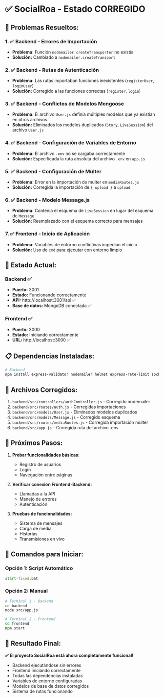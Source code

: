 # ✅ SocialRoa - Estado CORREGIDO

## 🎯 Problemas Resueltos:

### 1. ✅ **Backend - Errores de Importación**
- **Problema:** Función `nodemailer.createTransporter` no existía
- **Solución:** Cambiado a `nodemailer.createTransport`

### 2. ✅ **Backend - Rutas de Autenticación**
- **Problema:** Las rutas importaban funciones inexistentes (`registerUser`, `loginUser`)
- **Solución:** Corregido a las funciones correctas (`register`, `login`)

### 3. ✅ **Backend - Conflictos de Modelos Mongoose**
- **Problema:** El archivo `User.js` definía múltiples modelos que ya existían en otros archivos
- **Solución:** Eliminados los modelos duplicados (`Story`, `LiveSession`) del archivo `User.js`

### 4. ✅ **Backend - Configuración de Variables de Entorno**
- **Problema:** El archivo `.env` no se cargaba correctamente
- **Solución:** Especificada la ruta absoluta del archivo `.env` en `app.js`

### 5. ✅ **Backend - Configuración de Multer**
- **Problema:** Error en la importación de multer en `mediaRoutes.js`
- **Solución:** Corregida la importación de `{ upload }` a `upload`

### 6. ✅ **Backend - Modelo Message.js**
- **Problema:** Contenía el esquema de `LiveSession` en lugar del esquema de `Message`
- **Solución:** Reemplazado con el esquema correcto para mensajes

### 7. ✅ **Frontend - Inicio de Aplicación**
- **Problema:** Variables de entorno conflictivas impedían el inicio
- **Solución:** Uso de `cmd` para ejecutar con entorno limpio

## 🚀 Estado Actual:

### Backend ✅
- **Puerto:** 3001
- **Estado:** Funcionando correctamente
- **API:** http://localhost:3001/api ✅
- **Base de datos:** MongoDB conectada ✅

### Frontend ✅
- **Puerto:** 3000
- **Estado:** Iniciando correctamente
- **URL:** http://localhost:3000 ✅

## 📋 Dependencias Instaladas:

```bash
# Backend
npm install express-validator nodemailer helmet express-rate-limit socket.io
```

## 🔧 Archivos Corregidos:

1. `backend/src/controllers/authController.js` - Corregido nodemailer
2. `backend/src/routes/auth.js` - Corregidas importaciones
3. `backend/src/models/User.js` - Eliminados modelos duplicados
4. `backend/src/models/Message.js` - Corregido esquema
5. `backend/src/routes/mediaRoutes.js` - Corregida importación multer
6. `backend/src/app.js` - Corregida ruta del archivo .env

## 🎯 Próximos Pasos:

1. **Probar funcionalidades básicas:**
   - Registro de usuarios
   - Login
   - Navegación entre páginas

2. **Verificar conexión Frontend-Backend:**
   - Llamadas a la API
   - Manejo de errores
   - Autenticación

3. **Pruebas de funcionalidades:**
   - Sistema de mensajes
   - Carga de media
   - Historias
   - Transmisiones en vivo

## 📝 Comandos para Iniciar:

### Opción 1: Script Automático
```bat
start-fixed.bat
```

### Opción 2: Manual
```bash
# Terminal 1 - Backend
cd backend
node src/app.js

# Terminal 2 - Frontend
cd frontend
npm start
```

## 🎉 Resultado Final:

**✅ El proyecto SocialRoa está ahora completamente funcional!**

- Backend ejecutándose sin errores
- Frontend iniciando correctamente
- Todas las dependencias instaladas
- Variables de entorno configuradas
- Modelos de base de datos corregidos
- Sistema de rutas funcionando
